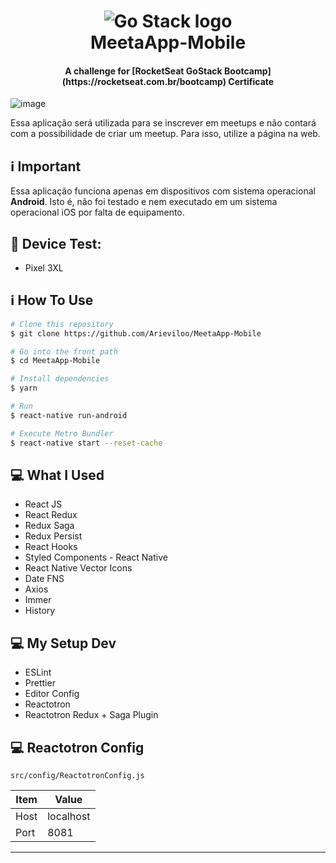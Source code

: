 <h1 align="center">
    <img alt="Go Stack logo" src="https://github.com/Arieviloo/MeetaApp-Mobile/blob/master/src/assets/images/logo-gostack.png" />
    <br>
      MeetaApp-Mobile
</h1>
<h4 align="center">
  A challenge for [RocketSeat GoStack Bootcamp](https://rocketseat.com.br/bootcamp) Certificate
</h4>

![image](https://user-images.githubusercontent.com/21297341/67212895-72cab300-f3f3-11e9-9228-d4f104021847.png)

Essa aplicação será utilizada para se inscrever em meetups e não contará com a possibilidade de criar um meetup. Para isso, utilize a página na web.

## :information_source: Important

Essa aplicação funciona apenas em dispositivos com sistema operacional **Android**. Isto é, não foi testado e nem executado em um sistema operacional iOS por falta de equipamento.

## :calling: Device Test:

-   Pixel 3XL

## :information_source: How To Use

```bash
# Clone this repository
$ git clone https://github.com/Arieviloo/MeetaApp-Mobile

# Go into the front path
$ cd MeetaApp-Mobile

# Install dependencies
$ yarn

# Run
$ react-native run-android

# Execute Metro Bundler
$ react-native start --reset-cache
```

## :computer: What I Used

-   React JS
-   React Redux
-   Redux Saga
-   Redux Persist
-   React Hooks
-   Styled Components - React Native
-   React Native Vector Icons
-   Date FNS
-   Axios
-   Immer
-   History

## :computer: My Setup Dev

-   ESLint
-   Prettier
-   Editor Config
-   Reactotron
-   Reactotron Redux + Saga Plugin

## :computer: Reactotron Config

`src/config/ReactotronConfig.js`

| Item | Value     |
| ---- | --------- |
| Host | localhost |
| Port | 8081      |

---
